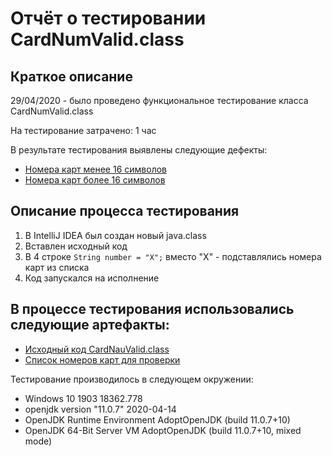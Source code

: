 # Отчёт о тестировании CardNumValid.class

## Краткое описание

29/04/2020 - было проведено функциональное тестирование класса CardNumValid.class

На тестирование затрачено: 1 час

В результате тестирования выявлены следующие дефекты:
* [Номера карт менее 16 символов](https://github.com/agasferon/JQA_task1.2/issues/1#issue-609024039)
* [Номера карт более 16 символов](https://github.com/agasferon/JQA_task1.2/issues/2#issue-609025059)

## Описание процесса тестирования

1. В IntelliJ IDEA был создан новый java.class
1. Вставлен исходный код
1. В 4 строке ```String number = "X";``` вместо "X" - подставлялись номера карт из списка
1. Код запускался на исполнение

## В процессе тестирования использовались следующие артефакты:
* [Исходный код CardNauValid.class](https://github.com/agasferon/JQA_task1.2/blob/master/CardNumValid.class.md)
* [Список номеров карт для проверки](https://github.com/agasferon/JQA_task1.2/blob/master/CardNumList.md)

Тестирование производилось в следующем окружении:
* Windows 10 1903 18362.778
* openjdk version "11.0.7" 2020-04-14
* OpenJDK Runtime Environment AdoptOpenJDK (build 11.0.7+10)
* OpenJDK 64-Bit Server VM AdoptOpenJDK (build 11.0.7+10, mixed mode)